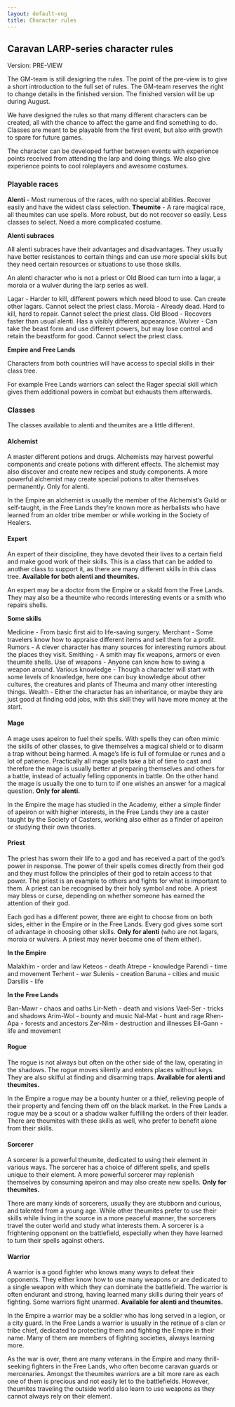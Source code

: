 ```yaml
---
layout: default-eng
title: Character rules
---
```

## Caravan LARP-series character rules

Version: PRE-VIEW

The GM-team is still designing the rules. The point of the pre-view is to give a short introduction to the full set of rules. The GM-team reserves the right to change details in the finished version. The finished version will be up during August.

We have designed the rules so that many different characters can be created, all with the chance to affect the game and find something to do. Classes are meant to be playable from the first event, but also with growth to spare for future games.

The character can be developed further between events with experience points received from attending the larp and doing things. We also give experience points to cool roleplayers and awesome costumes. 

### Playable races 

**Alenti** - Most numerous of the races, with no special abilities. Recover easily and have the widest class selection.
**Theumite** - A rare magical race, all theumites can use spells. More robust, but do not recover so easily. Less classes to select. Need a more complicated costume. 

**Alenti subraces** 

All alenti subraces have their advantages and disadvantages. They usually have better resistances to certain things and can use more special skills but they need certain resources or situations to use those skills.

An alenti character who is not a priest or Old Blood can turn into a lagar, a moroia or a wulver during the larp series as well. 

Lagar - Harder to kill, different powers which need blood to use. Can create other lagars. Cannot select the priest class. 
Moroia - Already dead. Hard to kill, hard to repair. Cannot select the priest class. 
Old Blood - Recovers faster than usual alenti. Has a visibly different appearance. 
Wulver - Can take the beast form and use different powers, but may lose control and retain the beastform for good. Cannot select the priest class.

**Empire and Free Lands** 

Characters from both countries will have access to special skills in their class tree.  

For example Free Lands warriors can select the Rager special skill which gives them additional powers in combat but exhausts them afterwards.  

### Classes 

The classes available to alenti and theumites are a little different. 

#### Alchemist

A master different potions and drugs. Alchemists may harvest powerful components and create potions with different effects. The alchemist may also discover and create new recipes and study components. A more powerful alchemist may create special potions to alter themselves permanently. Only for alenti. 

In the Empire an alchemist is usually the member of the Alchemist’s Guild or self-taught, in the Free Lands they’re known more as herbalists who have learned from an older tribe member or while working in the Society of Healers. 

#### Expert

An expert of their discipline, they have devoted their lives to a certain field and make good work of their skills. This is a class that can be added to another class to support it, as there are many different skills in this class tree. **Available for both alenti and theumites.** 

An expert may be a doctor from the Empire or a skald from the Free Lands. They may also be a theumite who records interesting events or a smith who repairs shells. 

**Some skills** 

Medicine - From basic first aid to life-saving surgery.
Merchant - Some travelers know how to appraise different items and sell them for a profit. 
Rumors - A clever character has many sources for interesting rumors about the places they visit. 
Smithing - A smith may fix weapons, armors or even theumite shells. 
Use of weapons - Anyone can know how to swing a weapon around. 
Various knowledge - Though a character will start with some levels of knowledge, here one can buy knowledge about other cultures, the creatures and plants of Theuma and many other interesting things. 
Wealth - Either the character has an inheritance, or maybe they are just good at finding odd jobs, with this skill they will have more money at the start. 

#### Mage

A mage uses apeiron to fuel their spells. With spells they can often mimic the skills of other classes, to give themselves a magical shield or to disarm a trap without being harmed. A mage’s life is full of formulae or runes and a lot of patience. Practically all mage spells take a bit of time to cast and therefore the mage is usually better at preparing themselves and others for a battle, instead of actually felling opponents in battle. On the other hand the mage is usually the one to turn to if one wishes an answer for a magical question. **Only for alenti.** 

In the Empire the mage has studied in the Academy, either a simple finder of apeiron or with higher interests, in the Free Lands they are a caster taught by the Society of Casters, working also either as a finder of apeiron or studying their own theories.

#### Priest

The priest has sworn their life to a god and has received a part of the god’s power in response. The power of their spells comes directly from their god and they must follow the principles of their god to retain access to that power. The priest is an example to others and fights for what is important to them. A priest can be recognised by their holy symbol and robe. A priest may bless or curse, depending on whether someone has earned the attention of their god. 

Each god has a different power, there are eight to choose from on both sides, either in the Empire or in the Free Lands. Every god gives some sort of advantage in choosing other skills. **Only for alenti** (who are not lagars, moroia or wulvers. A priest may never become one of them either). 

**In the Empire** 

Malakhim - order and law 
Keteos - death
Atrepe - knowledge
Parendi - time and movement 
Terhent - war
Sulenis - creation 
Baruna - cities and music
Darsilis - life 

**In the Free Lands**  

Ban-Mawr - chaos and oaths 
Lir-Neth - death and visions 
Vael-Ser - tricks and shadows
Arim-Wol - bounty and music
Nal-Mat - hunt and rage
Rhen-Apa - forests and ancestors
Zer-Nim - destruction and illnesses
Eil-Gann - life and movement

#### Rogue

The rogue is not always but often on the other side of the law, operating in the shadows. The rogue moves silently and enters places without keys. They are also skilful at finding and disarming traps. **Available for alenti and theumites.** 

In the Empire a rogue may be a bounty hunter or a thief, relieving people of their property and fencing them off on the black market. In the Free Lands a rogue may be a scout or a shadow walker fulfilling the orders of their leader. There are theumites with these skills as well, who prefer to benefit alone from their skills.

#### Sorcerer

A sorcerer is a powerful theumite, dedicated to using their element in various ways. The sorcerer has a choice of different spells, and spells unique to their element. A more powerful sorcerer may replenish themselves by consuming apeiron and may also create new spells. **Only for theumites.** 

There are many kinds of sorcerers, usually they are stubborn and curious, and talented from a young age. While other theumites prefer to use their skills while living in the source in a more peaceful manner, the sorcerers travel the outer world and study what interests them. A sorcerer is a frightening opponent on the battlefield, especially when they have learned to turn their spells against others.  

#### Warrior

A warrior is a good fighter who knows many ways to defeat their opponents. They either know how to use many weapons or are dedicated to a single weapon with which they can dominate the battlefield. The warrior is often endurant and strong, having learned many skills during their years of fighting. Some warriors fight unarmed. **Available for alenti and theumites.** 

In the Empire a warrior may be a soldier who has long served in a legion, or a city guard. In the Free Lands a warrior is usually in the retinue of a clan or tribe chief, dedicated to protecting them and fighting the Empire in their name. Many of them are members of fighting societies, always learning more. 

As the war is over, there are many veterans in the Empire and many thrill-seeking fighters in the Free Lands, who often become caravan guards or mercenaries. Amongst the theumites warriors are a bit more rare as each one of them is precious and not easily let to the battlefields. However, theumites traveling the outside world also learn to use weapons as they cannot always rely on their element. 
